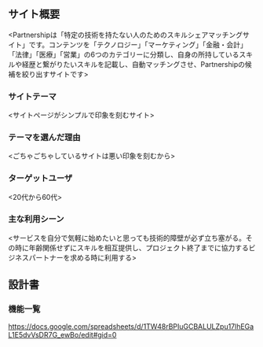 # <Partnership>

## サイト概要
<Partnershipは「特定の技術を持たない人のためのスキルシェアマッチングサイト」です。コンテンツを「テクノロジー」「マーケティング」「金融・会計」「法律」「医療」「営業」の6つのカテゴリーに分類し、自身の所持しているスキルや経歴と繋がりたいスキルを記載し、自動マッチングさせ、Partnershipの候補を絞り出すサイトです>

### サイトテーマ
<サイトページがシンプルで印象を刻むサイト>

### テーマを選んだ理由
<ごちゃごちゃしているサイトは悪い印象を刻むから>

### ターゲットユーザ
<20代から60代>

### 主な利用シーン
<サービスを自分で気軽に始めたいと思っても技術的障壁が必ず立ち塞がる。その時に年齢関係せずにスキルを相互提供し、プロジェクト終了までに協力するビジネスパートナーを求める時に利用する>

## 設計書

### 機能一覧
<https://docs.google.com/spreadsheets/d/1TW48rBPIuGCBALULZpu17lhEGaL1E5dvVsDR7G_ewBo/edit#gid=0>


